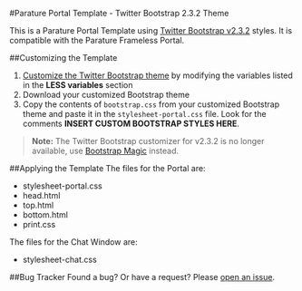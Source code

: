 #Parature Portal Template - Twitter Bootstrap 2.3.2 Theme

This is a Parature Portal Template using [Twitter Bootstrap v2.3.2](http://getbootstrap.com) styles. It is compatible with the Parature Frameless Portal.

##Customizing the Template
1. [Customize the Twitter Bootstrap theme](http://getbootstrap.com/2.3.2/customize.html) by modifying the variables listed in the __LESS variables__ section
2. Download your customized Bootstrap theme
3. Copy the contents of `bootstrap.css` from your customized Bootstrap theme and paste it in the `stylesheet-portal.css` file. Look for the comments __INSERT CUSTOM BOOTSTRAP STYLES HERE__.

> __Note:__ The Twitter Bootstrap customizer for v2.3.2 is no longer available, use [Bootstrap Magic](http://pikock.github.io/bootstrap-magic/2.3.2/) instead.

##Applying the Template
The files for the Portal are:

- stylesheet-portal.css
- head.html
- top.html
- bottom.html
- print.css

The files for the Chat Window are:

- stylesheet-chat.css

##Bug Tracker
Found a bug? Or have a request? Please [open an issue](https://github.com/Parature/ParaturePortal-Templates/issues/new).